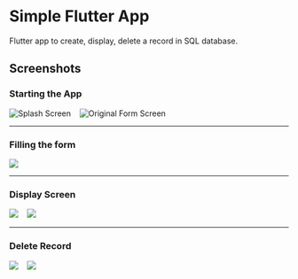 # Simple Flutter App

Flutter app to create, display, delete a record in SQL database.

## Screenshots
### Starting the App
![](https://github.com/suburbanbourbon/simple-flutter-app/blob/master/app-screenshots/splash-screen.png?raw=true "Splash Screen")&nbsp;&nbsp;&nbsp;&nbsp;![](https://github.com/suburbanbourbon/simple-flutter-app/blob/master/app-screenshots/form%20screen%20without%20details.png?raw=true "Original Form Screen")

------------

### Filling the form
![](https://github.com/suburbanbourbon/simple-flutter-app/blob/master/app-screenshots/form%20screen%20with%20details.png?raw=true)

------------

### Display Screen
![](https://github.com/suburbanbourbon/simple-flutter-app/blob/master/app-screenshots/display%20screen%20without%20details.png?raw=true)&nbsp;&nbsp;&nbsp;&nbsp;![](https://github.com/suburbanbourbon/simple-flutter-app/blob/master/app-screenshots/display%20screen%20with%20details.png?raw=true)

------------

### Delete Record
![](https://github.com/suburbanbourbon/simple-flutter-app/blob/master/app-screenshots/delete%20record%20form%20screen.png?raw=true)&nbsp;&nbsp;&nbsp;&nbsp;![](https://github.com/suburbanbourbon/simple-flutter-app/blob/master/app-screenshots/delete%20record%202.png?raw=true)